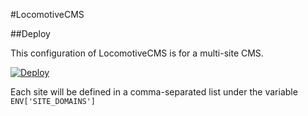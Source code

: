 #LocomotiveCMS

##Deploy

This configuration of LocomotiveCMS is for a multi-site CMS.

[![Deploy](https://www.herokucdn.com/deploy/button.png)](https://heroku.com/deploy)

Each site will be defined in a comma-separated list under the variable `ENV['SITE_DOMAINS']`
